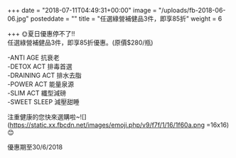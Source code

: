 +++
date = "2018-07-11T04:49:31+00:00"
image = "/uploads/fb-2018-06-06.jpg"
posteddate = ""
title = "任選綠營補健品3件，即享85折"
weight = 6

+++
🌞夏日優惠停不了‼  
 任選綠營補健品3件，即享85折優惠。(原價$280/瓶)

 -ANTI AGE 抗衰老  
 -DETOX ACT 排毒首選  
 -DRAINING ACT 排水去脂  
 -POWER ACT 能量泉源  
 -SLIM ACT 纖型減磅  
 -SWEET SLEEP 減壓甜睡

 注重健康的您快來選購啦\~![](https://static.xx.fbcdn.net/images/emoji.php/v9/f7f/1/16/1f60a.png =16x16)😊

 優惠期至30/6/2018